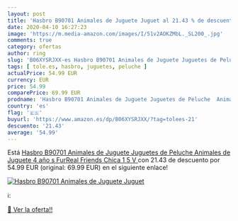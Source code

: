 ```yaml
---
layout: post
title: 'Hasbro B90701 Animales de Juguete Juguet al 21.43 % de descuento'
date: 2020-04-10 16:27:23
image: 'https://m.media-amazon.com/images/I/51v2AOKZMbL._SL200_.jpg'
comments: true
category: ofertas
author: ring
slug: 'B06XYSRJXX-es Hasbro B90701 Animales de Juguete Juguetes de Peluche...'
tags: [ tole.es, hasbro, juguetes, peluche ]
actualPrice: 54.99 EUR
currency: EUR
price: 54.99
comparePrice: 69.99 EUR
prodname: 'Hasbro B90701 Animales de Juguete Juguetes de Peluche  Animales de Juguete   4 año s   FurReal Friends  Chica  1 5 V '
country: 'es'
flag: '🇪🇸'
buyurl: 'https://www.amazon.es/dp/B06XYSRJXX/?tag=tolees-21'
descuento: '21.43'
average: '54.99'
---
```


Está [Hasbro B90701 Animales de Juguete Juguetes de Peluche  Animales de Juguete   4 año s   FurReal Friends  Chica  1 5 V ](https://www.amazon.es/dp/B06XYSRJXX/?tag=tolees-21) con 21.43 de descuento por 54.99 EUR (original: 69.99 EUR) en el siguiente enlace!

[![Hasbro B90701 Animales de Juguete Juguet](https://m.media-amazon.com/images/I/51v2AOKZMbL._SL200_.jpg)](https://www.amazon.es/dp/B06XYSRJXX/?tag=tolees-21)

ℹ️:


[🛒 Ver la oferta!!](https://www.amazon.es/dp/B06XYSRJXX/?tag=tolees-21)
